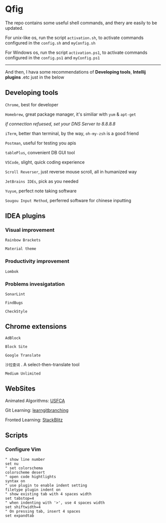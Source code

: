 # Qfig

The repo contains some useful shell commands, and thery are easily to be updated. 

For unix-like os, run the script `activation.sh`, to activate commands configured in the `config.sh` and `myConfig.sh`

For Windows os, run the script `activation.ps1`, to activate commands configured in the `config.ps1` and `myConfig.ps1`

---

And then, I hava some recommendations of **Developing tools**, **Intellij plugins** .etc just in the below

## Developing tools

`Chrome`, best for developer

`Homebrew`, great package manager, it's similiar with `yum` & `apt-get`

*if connection refuesed, set your DNS Server to 8.8.8.8*

`iTerm`, better than terminal, by the way, `oh-my-zsh` is a good friend

`Postman`, useful for testing you apis

`tablePlus`, convenient DB GUI tool

`VSCode`, slight, quick coding experience

`Scroll Reverser`, just reverse mouse scroll, all in humanized way

`JetBrains IDEs`, pick as you needed

`Yuyue`, perfect note taking software

`Sougou Input Method`, perferred software for chinese inputting

## IDEA plugins

### Visual improvement

`Rainbow Brackets`

`Material theme`

### Productivity improvement

`Lombok`

### Problems invesigatation

`SonarLint`

`FindBugs`

`CheckStyle`

## Chrome extensions

`AdBlock`

`Block Site`

`Google Translate`

`沙拉查词` . A select-then-translate tool

`Medium Unlimited`

## WebSites

Animated Algorithms: [USFCA](https://www.cs.usfca.edu/~galles/visualization/Algorithms.html)

Git Learning: [learngitbranching](https://learngitbranching.js.org/)

Fronted Learning: [StackBlitz](https://stackblitz.com/)

## Scripts

### Configure Vim

```
" show line number 
set nu
" set colorschema 
colorscheme desert
" open code hightlights
syntax on
" use plugin to enable indent setting
filetype plugin indent on
" show existing tab with 4 spaces width
set tabstop=4
" when indenting with '>', use 4 spaces width
set shiftwidth=4
" On pressing tab, insert 4 spaces
set expandtab
```
